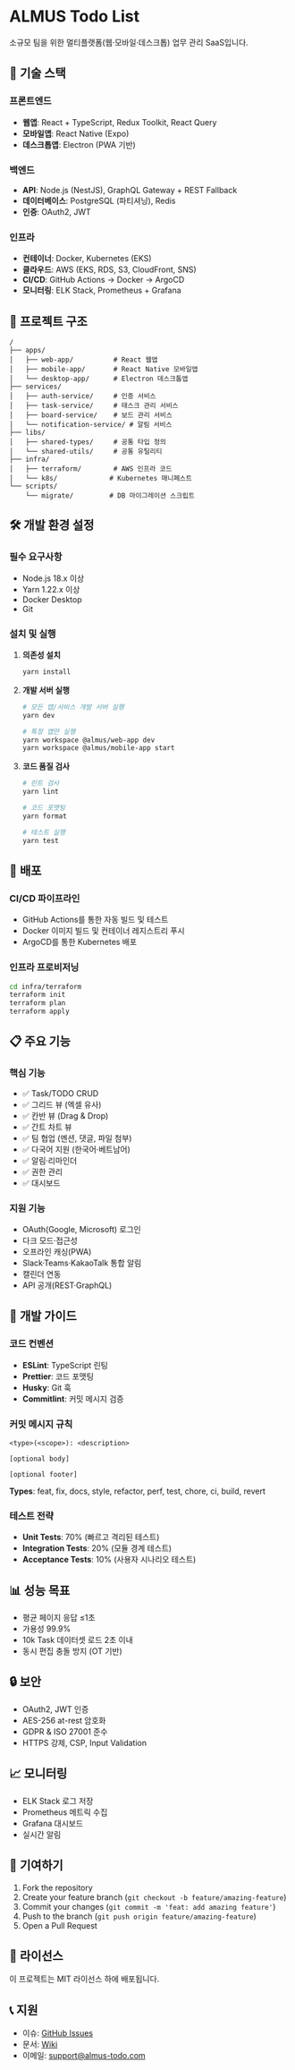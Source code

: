 # ALMUS Todo List

소규모 팀을 위한 멀티플랫폼(웹·모바일·데스크톱) 업무 관리 SaaS입니다.

## 🚀 기술 스택

### 프론트엔드
- **웹앱**: React + TypeScript, Redux Toolkit, React Query
- **모바일앱**: React Native (Expo)
- **데스크톱앱**: Electron (PWA 기반)

### 백엔드
- **API**: Node.js (NestJS), GraphQL Gateway + REST Fallback
- **데이터베이스**: PostgreSQL (파티셔닝), Redis
- **인증**: OAuth2, JWT

### 인프라
- **컨테이너**: Docker, Kubernetes (EKS)
- **클라우드**: AWS (EKS, RDS, S3, CloudFront, SNS)
- **CI/CD**: GitHub Actions → Docker → ArgoCD
- **모니터링**: ELK Stack, Prometheus + Grafana

## 📁 프로젝트 구조

```
/
├── apps/
│   ├── web-app/          # React 웹앱
│   ├── mobile-app/       # React Native 모바일앱
│   └── desktop-app/      # Electron 데스크톱앱
├── services/
│   ├── auth-service/     # 인증 서비스
│   ├── task-service/     # 태스크 관리 서비스
│   ├── board-service/    # 보드 관리 서비스
│   └── notification-service/ # 알림 서비스
├── libs/
│   ├── shared-types/     # 공통 타입 정의
│   └── shared-utils/     # 공통 유틸리티
├── infra/
│   ├── terraform/        # AWS 인프라 코드
│   └── k8s/             # Kubernetes 매니페스트
└── scripts/
    └── migrate/         # DB 마이그레이션 스크립트
```

## 🛠️ 개발 환경 설정

### 필수 요구사항
- Node.js 18.x 이상
- Yarn 1.22.x 이상
- Docker Desktop
- Git

### 설치 및 실행

1. **의존성 설치**
   ```bash
   yarn install
   ```

2. **개발 서버 실행**
   ```bash
   # 모든 앱/서비스 개발 서버 실행
   yarn dev
   
   # 특정 앱만 실행
   yarn workspace @almus/web-app dev
   yarn workspace @almus/mobile-app start
   ```

3. **코드 품질 검사**
   ```bash
   # 린트 검사
   yarn lint
   
   # 코드 포맷팅
   yarn format
   
   # 테스트 실행
   yarn test
   ```

## 🚀 배포

### CI/CD 파이프라인
- GitHub Actions를 통한 자동 빌드 및 테스트
- Docker 이미지 빌드 및 컨테이너 레지스트리 푸시
- ArgoCD를 통한 Kubernetes 배포

### 인프라 프로비저닝
```bash
cd infra/terraform
terraform init
terraform plan
terraform apply
```

## 📋 주요 기능

### 핵심 기능
- ✅ Task/TODO CRUD
- ✅ 그리드 뷰 (엑셀 유사)
- ✅ 칸반 뷰 (Drag & Drop)
- ✅ 간트 차트 뷰
- ✅ 팀 협업 (멘션, 댓글, 파일 첨부)
- ✅ 다국어 지원 (한국어·베트남어)
- ✅ 알림·리마인더
- ✅ 권한 관리
- ✅ 대시보드

### 지원 기능
- OAuth(Google, Microsoft) 로그인
- 다크 모드·접근성
- 오프라인 캐싱(PWA)
- Slack·Teams·KakaoTalk 통합 알림
- 캘린더 연동
- API 공개(REST·GraphQL)

## 🔧 개발 가이드

### 코드 컨벤션
- **ESLint**: TypeScript 린팅
- **Prettier**: 코드 포맷팅
- **Husky**: Git 훅
- **Commitlint**: 커밋 메시지 검증

### 커밋 메시지 규칙
```
<type>(<scope>): <description>

[optional body]

[optional footer]
```

**Types**: feat, fix, docs, style, refactor, perf, test, chore, ci, build, revert

### 테스트 전략
- **Unit Tests**: 70% (빠르고 격리된 테스트)
- **Integration Tests**: 20% (모듈 경계 테스트)
- **Acceptance Tests**: 10% (사용자 시나리오 테스트)

## 📊 성능 목표
- 평균 페이지 응답 ≤1초
- 가용성 99.9%
- 10k Task 데이터셋 로드 2초 이내
- 동시 편집 충돌 방지 (OT 기반)

## 🔒 보안
- OAuth2, JWT 인증
- AES-256 at-rest 암호화
- GDPR & ISO 27001 준수
- HTTPS 강제, CSP, Input Validation

## 📈 모니터링
- ELK Stack 로그 저장
- Prometheus 메트릭 수집
- Grafana 대시보드
- 실시간 알림

## 🤝 기여하기

1. Fork the repository
2. Create your feature branch (`git checkout -b feature/amazing-feature`)
3. Commit your changes (`git commit -m 'feat: add amazing feature'`)
4. Push to the branch (`git push origin feature/amazing-feature`)
5. Open a Pull Request

## 📄 라이선스

이 프로젝트는 MIT 라이선스 하에 배포됩니다.

## 📞 지원

- 이슈: [GitHub Issues](https://github.com/almus/todo-list/issues)
- 문서: [Wiki](https://github.com/almus/todo-list/wiki)
- 이메일: support@almus-todo.com 
